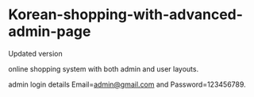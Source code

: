 # Korean-shopping-with-advanced-admin-page
Updated version


online shopping system with both admin and user layouts.

admin login details  Email=admin@gmail.com and Password=123456789.
